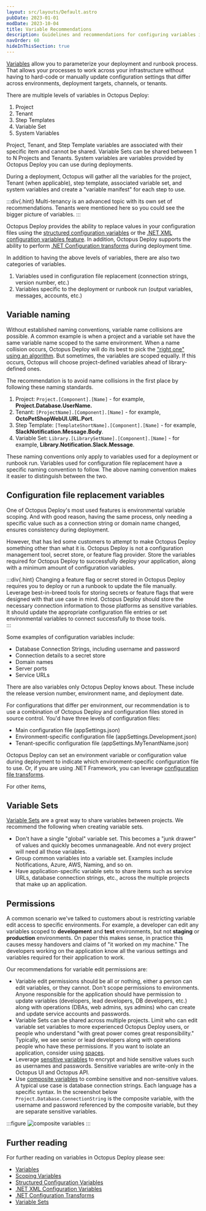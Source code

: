```yaml
---
layout: src/layouts/Default.astro
pubDate: 2023-01-01
modDate: 2023-10-04
title: Variable Recommendations
description: Guidelines and recommendations for configuring variables in Octopus Deploy.
navOrder: 60
hideInThisSection: true
---
```


[Variables](/docs/projects/variables) allow you to parameterize your deployment and runbook process.  That allows your processes to work across your infrastructure without having to hard-code or manually update configuration settings that differ across environments, deployment targets, channels, or tenants.

There are multiple levels of variables in Octopus Deploy:

1.  Project 
2.  Tenant 
3.  Step Templates
4.  Variable Set
5.  System Variables

Project, Tenant, and Step Template variables are associated with their specific item and cannot be shared.  Variable Sets can be shared between 1 to N Projects and Tenants.  System variables are variables provided by Octopus Deploy you can use during deployments.

During a deployment, Octopus will gather all the variables for the project, Tenant (when applicable), step template, associated variable set, and system variables and create a "variable manifest" for each step to use.

:::div{.hint}
Multi-tenancy is an advanced topic with its own set of recommendations.  Tenants were mentioned here so you could see the bigger picture of variables.
:::

Octopus Deploy provides the ability to replace values in your configuration files using the [structured configuration variables](/docs/projects/steps/configuration-features/structured-configuration-variables-feature/) or the [.NET XML configuration variables feature](/docs/projects/steps/configuration-features/xml-configuration-variables-feature/).  In addition, Octopus Deploy supports the ability to perform [.NET Configuration transforms](/docs/projects/steps/configuration-features/configuration-transforms) during deployment time.

In addition to having the above levels of variables, there are also two categories of variables.

1.  Variables used in configuration file replacement (connection strings, version number, etc.)
2.  Variables specific to the deployment or runbook run (output variables, messages, accounts, etc.)

## Variable naming

Without established naming conventions, variable name collisions are possible.  A common example is when a project and a variable set have the same variable name scoped to the same environment.  When a name collision occurs, Octopus Deploy will do its best to pick the ["right one" using an algorithm](/docs/projects/variables/getting-started/#scope-specificity).  But sometimes, the variables are scoped equally.  If this occurs, Octopus will choose project-defined variables ahead of library-defined ones.

The recommendation is to avoid name collisions in the first place by following these naming standards.

1. Project: `Project.[Component].[Name]` - for example, **Project.Database.UserName.**
2. Tenant: `[ProjectName].[Component].[Name]` - for example, **OctoPetShopWebUI.URL.Port**.
3. Step Template: `[TemplateShortName].[Component].[Name]` - for example, **SlackNotification.Message.Body**.
4. Variable Set: `Library.[LibrarySetName].[Component].[Name]` - for example, **Library.Notification.Slack.Message**.

These naming conventions only apply to variables used for a deployment or runbook run.  Variables used for configuration file replacement have a specific naming convention to follow.  The above naming convention makes it easier to distinguish between the two.

## Configuration file replacement variables

One of Octopus Deploy's most used features is environmental variable scoping.  And with good reason, having the same process, only needing a specific value such as a connection string or domain name changed, ensures consistency during deployment.

However, that has led some customers to attempt to make Octopus Deploy something other than what it is.  Octopus Deploy is not a configuration management tool, secret store, or feature flag provider.  Store the variables required for Octopus Deploy to successfully deploy your application, along with a minimum amount of configuration variables.  

:::div{.hint}
Changing a feature flag or secret stored in Octopus Deploy requires you to deploy or run a runbook to update the file manually.  Leverage best-in-breed tools for storing secrets or feature flags that were designed with that use case in mind.  Octopus Deploy should store the necessary connection information to those platforms as sensitive variables.  It should update the appropriate configuration file entries or set environmental variables to connect successfully to those tools.  
:::

Some examples of configuration variables include:

- Database Connection Strings, including username and password
- Connection details to a secret store
- Domain names
- Server ports
- Service URLs

There are also variables only Octopus Deploy knows about.  These include the release version number, environment name, and deployment date. 

For configurations that differ per environment, our recommendation is to use a combination of Octopus Deploy and configuration files stored in source control.  You'd have three levels of configuration files:

- Main configuration file (appSettings.json)
- Environment-specific configuration file (appSettings.Development.json)
- Tenant-specific configuration file (appSettings.MyTenantName.json)

Octopus Deploy can set an environment variable or configuration value during deployment to indicate which environment-specific configuration file to use.  Or, if you are using .NET Framework, you can leverage [configuration file transforms](/docs/projects/steps/configuration-features/configuration-transforms).

For other items,   

## Variable Sets

[Variable Sets](/docs/projects/variables/library-variable-sets) are a great way to share variables between projects.  We recommend the following when creating variable sets.

- Don't have a single "global" variable set.  This becomes a "junk drawer" of values and quickly becomes unmanageable.  And not every project will need all those variables.
- Group common variables into a variable set.  Examples include Notifications, Azure, AWS, Naming, and so on.
- Have application-specific variable sets to share items such as service URLs, database connection strings, etc., across the multiple projects that make up an application.

## Permissions

A common scenario we've talked to customers about is restricting variable edit access to specific environments.  For example, a developer can edit any variables scoped to **development** and **test** environments, but not **staging** or **production** environments.  On paper this makes sense, in practice this causes messy handovers and claims of "it worked on my machine."  The developers working on the application know all the various settings and variables required for their application to work.

Our recommendations for variable edit permissions are:
- Variable edit permissions should be all or nothing, either a person can edit variables, or they cannot.  Don't scope permissions to environments.  Anyone responsible for the application should have permission to update variables (developers, lead developers, DB developers, etc.) along with operations (DBAs, web admins, sys admins) who can create and update service accounts and passwords.  
- Variable Sets can be shared across multiple projects.  Limit who can edit variable set variables to more experienced Octopus Deploy users, or people who understand "with great power comes great responsibility."  Typically, we see senior or lead developers along with operations people who have these permissions.  If you want to isolate an application, consider using [spaces](/docs/administration/spaces).
- Leverage [sensitive variables](/docs/projects/variables/sensitive-variables) to encrypt and hide sensitive values such as usernames and passwords.  Sensitive variables are write-only in the Octopus UI and Octopus API.  
- Use [composite variables](/docs/projects/variables/variable-substitutions/#binding-variables) to combine sensitive and non-sensitive values.  A typical use case is database connection strings.  Each language has a specific syntax.  In the screenshot below `Project.Database.ConnectionString` is the composite variable, with the username and password referenced by the composite variable, but they are separate sensitive variables. 

:::figure
![composite variables](/docs/getting-started/best-practices/images/composite-variables.png)
:::

## Further reading

For further reading on variables in Octopus Deploy please see:

- [Variables](/docs/projects/variables)
- [Scoping Variables](/docs/projects/variables/getting-started/#scoping-variables)
- [Structured Configuration Variables](/docs/projects/steps/configuration-features/structured-configuration-variables-feature)
- [.NET XML Configuration Variables](/docs/projects/steps/configuration-features/xml-configuration-variables-feature)
- [.NET Configuration Transforms](/docs/projects/steps/configuration-features/configuration-transforms)
- [Variable Sets](/docs/projects/variables/library-variable-sets)
